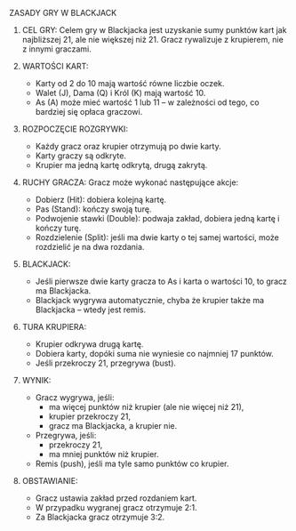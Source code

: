 ZASADY GRY W BLACKJACK

1. CEL GRY:
   Celem gry w Blackjacka jest uzyskanie sumy punktów kart jak najbliższej 21, ale nie większej niż 21. Gracz rywalizuje z krupierem, nie    z innymi graczami.

2. WARTOŚCI KART:
   - Karty od 2 do 10 mają wartość równe liczbie oczek.
   - Walet (J), Dama (Q) i Król (K) mają wartość 10.
   - As (A) może mieć wartość 1 lub 11 – w zależności od tego, co bardziej się opłaca graczowi.

3. ROZPOCZĘCIE ROZGRYWKI:
   - Każdy gracz oraz krupier otrzymują po dwie karty.
   - Karty graczy są odkryte.
   - Krupier ma jedną kartę odkrytą, drugą zakrytą.

4. RUCHY GRACZA:
   Gracz może wykonać następujące akcje:
   - Dobierz (Hit): dobiera kolejną kartę.
   - Pas (Stand): kończy swoją turę.
   - Podwojenie stawki (Double): podwaja zakład, dobiera jedną kartę i kończy turę.
   - Rozdzielenie (Split): jeśli ma dwie karty o tej samej wartości, może rozdzielić je na dwa rozdania.

5. BLACKJACK:
   - Jeśli pierwsze dwie karty gracza to As i karta o wartości 10, to gracz ma Blackjacka.
   - Blackjack wygrywa automatycznie, chyba że krupier także ma Blackjacka – wtedy jest remis.

6. TURA KRUPIERA:
   - Krupier odkrywa drugą kartę.
   - Dobiera karty, dopóki suma nie wyniesie co najmniej 17 punktów.
   - Jeśli przekroczy 21, przegrywa (bust).

7. WYNIK:
   - Gracz wygrywa, jeśli:
     - ma więcej punktów niż krupier (ale nie więcej niż 21),
     - krupier przekroczy 21,
     - gracz ma Blackjacka, a krupier nie.
   - Przegrywa, jeśli:
     - przekroczy 21,
     - ma mniej punktów niż krupier.
   - Remis (push), jeśli ma tyle samo punktów co krupier.

8. OBSTAWIANIE:
   - Gracz ustawia zakład przed rozdaniem kart.
   - W przypadku wygranej gracz otrzymuje 2:1.
   - Za Blackjacka gracz  otrzymuje 3:2.  